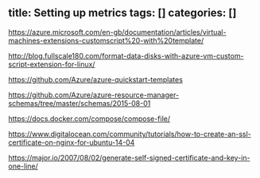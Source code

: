 title: Setting up metrics
tags: []
categories: []
---

https://azure.microsoft.com/en-gb/documentation/articles/virtual-machines-extensions-customscript%20-with%20template/

http://blog.fullscale180.com/format-data-disks-with-azure-vm-custom-script-extension-for-linux/

https://github.com/Azure/azure-quickstart-templates

https://github.com/Azure/azure-resource-manager-schemas/tree/master/schemas/2015-08-01

https://docs.docker.com/compose/compose-file/

https://www.digitalocean.com/community/tutorials/how-to-create-an-ssl-certificate-on-nginx-for-ubuntu-14-04

https://major.io/2007/08/02/generate-self-signed-certificate-and-key-in-one-line/